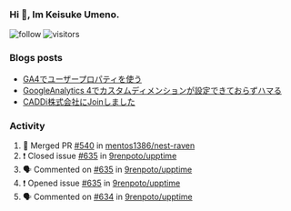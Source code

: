 ### Hi 👋, Im Keisuke Umeno.

<!--
**9renpoto/9renpoto** is a ✨ _special_ ✨ repository because its `README.md` (this file) appears on your GitHub profile.

Here are some ideas to get you started:

- 🔭 I’m currently working on ...
- 🌱 I’m currently learning ...
- 👯 I’m looking to collaborate on ...
- 🤔 I’m looking for help with ...
- 💬 Ask me about ...
- 📫 How to reach me: ...
- 😄 Pronouns: ...
- ⚡ Fun fact: ...
-->

![follow](https://img.shields.io/github/followers/9renpoto?label=Follow&style=social)
![visitors](https://komarev.com/ghpvc/?username=9renpoto&label=Profile%20views&color=0e75b6&style=flat)

### Blogs posts

<!-- BLOG-POST-LIST:START -->
- [GA4でユーザープロパティを使う](https://9renpoto.dev/2021/02/21/google-analytics-4-user-properties/)
- [GoogleAnalytics 4でカスタムディメンションが設定できておらずハマる](https://9renpoto.dev/2021/02/13/google-analytics-4/)
- [CADDi株式会社にJoinしました](https://9renpoto.dev/2020/12/05/join/)
<!-- BLOG-POST-LIST:END -->

### Activity

<!--START_SECTION:activity-->
1. 🎉 Merged PR [#540](https://github.com/mentos1386/nest-raven/pull/540) in [mentos1386/nest-raven](https://github.com/mentos1386/nest-raven)
2. ❗️ Closed issue [#635](https://github.com/9renpoto/upptime/issues/635) in [9renpoto/upptime](https://github.com/9renpoto/upptime)
3. 🗣 Commented on [#635](https://github.com/9renpoto/upptime/issues/635) in [9renpoto/upptime](https://github.com/9renpoto/upptime)
4. ❗️ Opened issue [#635](https://github.com/9renpoto/upptime/issues/635) in [9renpoto/upptime](https://github.com/9renpoto/upptime)
5. 🗣 Commented on [#634](https://github.com/9renpoto/upptime/issues/634) in [9renpoto/upptime](https://github.com/9renpoto/upptime)
<!--END_SECTION:activity-->

<!--START_SECTION:waka-->
<!--END_SECTION:waka-->

